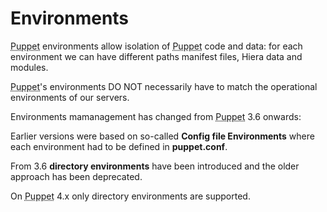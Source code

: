      
     
           
       
<h1>Environments</h1>
       
                            
<p><abbr title="Puppet automation tool">Puppet</abbr> environments allow isolation of <abbr title="Puppet automation tool">Puppet</abbr> code and data: for each environment we can have different paths manifest files, Hiera data and modules.</p>
<p><abbr title="Puppet automation tool">Puppet</abbr>'s environments DO NOT necessarily have to match the operational environments of our servers.</p>
<p>Environments mamanagement has changed from <abbr title="Puppet automation tool">Puppet</abbr> 3.6 onwards:</p>
<p>Earlier versions were based on so-called <strong>Config file Environments</strong> where each environment had to be defined in <strong>puppet.conf</strong>.</p>
<p>From 3.6 <strong>directory environments</strong> have been introduced and the older approach has been deprecated.</p>
<p>On <abbr title="Puppet automation tool">Puppet</abbr> 4.x only directory environments are supported.</p>
